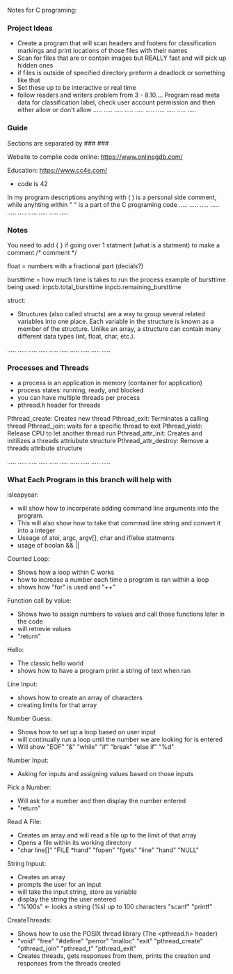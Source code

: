 Notes for C programing:

### Project Ideas ###
- Create a program that will scan headers and footers for classification markings and print locations of those files with their names
- Scan for files that are or contain images but REALLY fast and will pick up hidden ones
- if files is outside of specified directory preform a deadlock or something like that
- Set these up to be interactive or real time
- follow readers and writers problem from 3 - 8.10.... Program read meta data for classification label, check user account permission and then either allow or don't allow
.....  .....  .....  .....  ..... .....  .....  .....  .....  .....
### Guide ###
Sections are separated by ### ###

Website to complie code online: https://www.onlinegdb.com/

Education: https://www.cc4e.com/
- code is 42

In my program descriptions anything with ( ) is a personal side comment, while anyhting within " " is a part of the C programing code
.....  .....  .....  .....  ..... .....  .....  .....  .....  .....
### Notes ### 

You need to add { } if going over 1 statment (what is a statment)
to make a comment /* comment */

float = numbers with a fractional part (decials?)

bursttime = how much time is takes to run the process
example of bursttime being used:
inpcb.total_bursttime
inpcb.remaining_bursttime

struct:
- Structures (also called structs) are a way to group several related variables into one place. Each variable in the structure is known as a member of the structure. Unlike an array, a structure can contain many different data types (int, float, char, etc.).

.....  .....  .....  .....  ..... .....  .....  .....  .....  .....
### Processes and Threads ###
- a process is an application in memory (container for application)
- process states: running, ready, and blocked
- you can have multiple threads per process
- pthread.h header for threads

Pthread_create: Creates new thread
Pthread_exit: Terminates a calling thread
Pthread_join: waits for a specific thread to exit
Pthread_yield: Release CPU to let another thread run
Pthread_attr_init: Creates and initilizes a threads attriubute structure
Pthread_attr_destroy: Remove a threads attribute structure

.....  .....  .....  .....  ..... .....  .....  .....  .....  .....
### What Each Program in this branch will help with ###

isleapyear: 
- will show how to incorperate adding command line arguments into the program. 
- This will also show how to take that commnad line string and convert it into a integer
- Useage of atoi, argc, argv[], char and if/else statments
- usage of boolan && ||

Counted Loop:
- Shows how a loop within C works
- how to increase a number each time a program is ran within a loop
- shows how "for" is used and "++"

Function call by value:
- Shows hwo to assign numbers to values and call those functions later in the code
- will retrevie values
- "return"

Hello:
- The classic hello world
- shows how to have a program print a string of text when ran

Line Input:
- shows how to create an array of characters
- creating limits for that array

Number Guess:
- Shows how to set up a loop based on user input
- will continually run a loop until the number we are looking for is entered
- Will show "EOF" "&" "while" "if" "break" "else if" "%d"

Number Input: 
- Asking for inputs and assigning values based on those inputs

Pick a Number:
- Will ask for a number and then display the number entered
- "return"

Read A File:
- Creates an array and will read a file up to the limit of that array
- Opens a file within its working directory
- "char line[]" "FILE *hand" "fopen" "fgets" "line" "hand" "NULL"

String Inpuut:
- Creates an array 
- prompts the user for an input
- will take the input string, store as variable
- display the string the user entered
- "%100s" <- looks a string (%s) up to 100 characters "scanf" "printf"

CreateThreads:
- Shows how to use the POSIX thread library (The <pthread.h> header)
- "void" "free" "#define" "perror" "malloc" "exit" "pthread_create" "pthread_join" "pthread_t" "pthread_exit"
- Creates threads, gets responses from them, prints the creation and responses from the threads created
